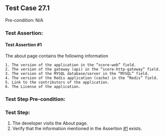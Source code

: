 ## Test Case 27.1

> 

Pre-condition: N/A

### Test Assertion:

#### Test Assertion #1
The about page contains the following information

	1. The version of the application in the “score-web” field.
	2. The version of the gateway (api) in the “score-http-gateway” field.
	3. The version of the MYSQL database/server in the “MYSQL” field.
	4. The version of the Redis application (cache) in the “Redis” field.
	5. Link to the contributors of the application.
	6. The License of the application.

### Test Step Pre-condition:



### Test Step:

1. The developer visits the About page.
2. Verify that the information mentioned in the Assertion [#1](#test-assertion-1) exists.